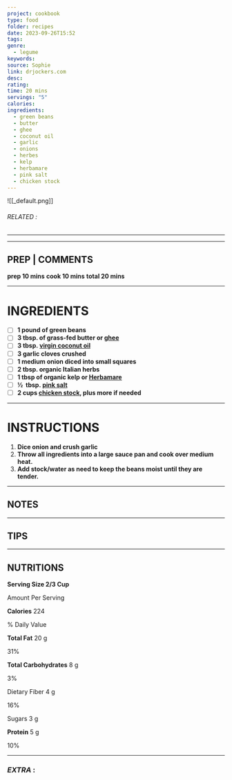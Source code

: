 ```yaml
---
project: cookbook
type: food
folder: recipes
date: 2023-09-26T15:52
tags: 
genre:
  - legume
keywords: 
source: Sophie
link: drjockers.com
desc: 
rating: 
time: 20 mins
servings: "5"
calories: 
ingredients:
  - green beans
  - butter
  - ghee
  - coconut oil
  - garlic
  - onions
  - herbes
  - kelp
  - herbamare
  - pink salt
  - chicken stock
---
```


![[_default.png]]
###### *RELATED* : 
---


---
## PREP | COMMENTS

**prep 10 mins**
**cook 10 mins**
**total 20 mins**

---
# INGREDIENTS

- [ ] **1 pound of green beans**
- [ ] **3 tbsp. of grass-fed butter or [ghee](http://amzn.to/2z02Mfb)**
- [ ] **3 tbsp. [virgin coconut oil](http://amzn.to/2hMlO5l)**
- [ ] **3 garlic cloves crushed**
- [ ] **1 medium onion diced into small squares**
- [ ] **2 tbsp. organic Italian herbs**
- [ ] **1 tbsp of organic kelp or [Herbamare](http://amzn.to/2iwuaed)**
- [ ] **½  tbsp. [pink salt](http://amzn.to/2zPL4OG)**
- [ ] **2 cups [chicken stock](http://amzn.to/2yZ4Cgg), plus more if needed**

---
# INSTRUCTIONS

1. **Dice onion and crush garlic**
2. **Throw all ingredients into a large sauce pan and cook over medium heat.**
3. **Add stock/water as need to keep the beans moist until they are tender.**

---
## NOTES



---
## TIPS



---
## NUTRITIONS

**Serving Size 2/3 Cup**

  

Amount Per Serving

  

**Calories** 224

  

% Daily Value

  

**Total Fat** 20 g

  

31%

  

**Total Carbohydrates** 8 g

  

3%

  

  

  

Dietary Fiber 4 g

  

16%

  

  

  

Sugars 3 g

  

  

  

**Protein** 5 g

  

10%

---
### *EXTRA* :



